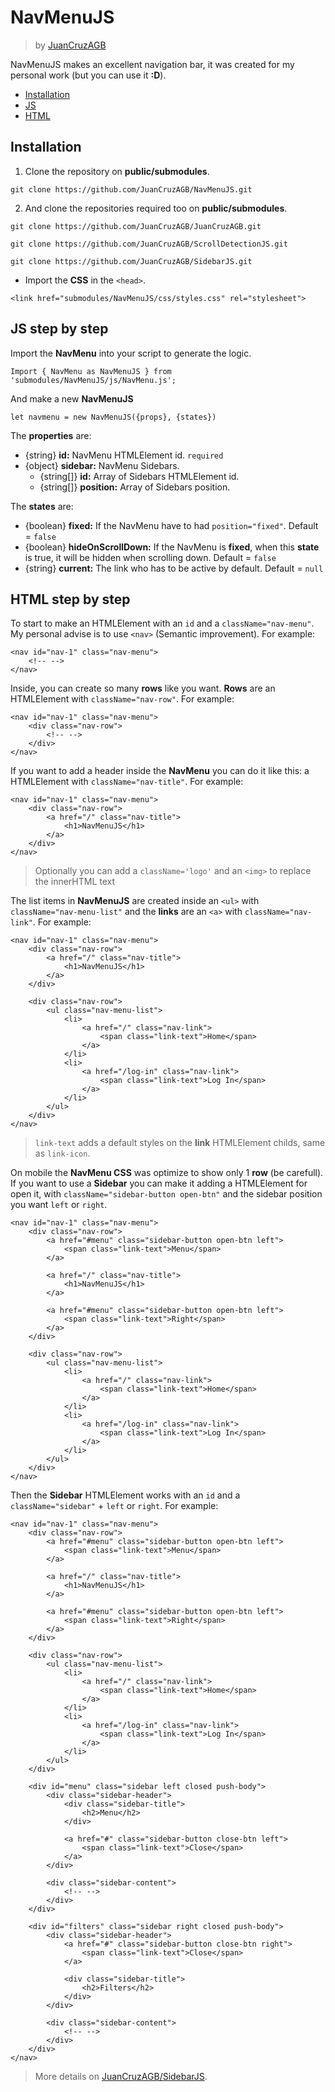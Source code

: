 # NavMenuJS
> by [JuanCruzAGB](https://github.com/JuanCruzAGB)

NavMenuJS makes an excellent navigation bar, it was created for my personal work (but you can use it **:D**).

 - [Installation](#installation)
 - [JS](#js-step-by-step)
 - [HTML](#html-step-by-step)
  

## Installation

 1. Clone the repository on **public/submodules**.
```
git clone https://github.com/JuanCruzAGB/NavMenuJS.git
```
 2. And clone the repositories required too on **public/submodules**.
```
git clone https://github.com/JuanCruzAGB/JuanCruzAGB.git

git clone https://github.com/JuanCruzAGB/ScrollDetectionJS.git

git clone https://github.com/JuanCruzAGB/SidebarJS.git
```
 - Import the **CSS** in the `<head>`.
```
<link href="submodules/NavMenuJS/css/styles.css" rel="stylesheet">
```
## JS step by step
Import the **NavMenu** into your script to generate the logic.
```
Import { NavMenu as NavMenuJS } from 'submodules/NavMenuJS/js/NavMenu.js';
```
And make a new **NavMenuJS**
```
let navmenu = new NavMenuJS({props}, {states})
```
The **properties** are:
 - {string} **id:** NavMenu HTMLElement id. `required`
 - {object} **sidebar:** NavMenu Sidebars.
	 - {string[]} **id:** Array of Sidebars HTMLElement id.
	 - {string[]} **position:** Array of Sidebars position.

The **states** are:
 - {boolean} **fixed:** If the NavMenu have to had `position="fixed"`. Default = `false`
 - {boolean} **hideOnScrollDown:** If the NavMenu is **fixed**, when this **state** is true, it will be hidden when scrolling down. Default = `false`
 - {string} **current:** The link who has to be active by default. Default = `null`

## HTML step by step
To start to make an HTMLElement with an `id` and a `className="nav-menu"`. My personal advise is to use `<nav>` (Semantic improvement).
For example:
```
<nav id="nav-1" class="nav-menu">
	<!-- -->
</nav>
```
Inside, you can create so many **rows** like you want. **Rows** are an HTMLElement with `className="nav-row"`.
For example:
```
<nav id="nav-1" class="nav-menu">
	<div class="nav-row">
		<!-- -->
	</div>
</nav>
```
If you want to add a header inside the **NavMenu** you can do it like this: a HTMLElement with `className="nav-title"`.
For example:
```
<nav id="nav-1" class="nav-menu">
	<div class="nav-row">
		<a href="/" class="nav-title">
			<h1>NavMenuJS</h1>
		</a>
	</div>
</nav>
```
> Optionally you can add a `className='logo'` and an `<img>` to replace the innerHTML text

The list items in **NavMenuJS** are created inside an `<ul>` with `className="nav-menu-list"` and the **links** are an `<a>` with `className="nav-link"`.
For example:
```
<nav id="nav-1" class="nav-menu">
	<div class="nav-row">
		<a href="/" class="nav-title">
			<h1>NavMenuJS</h1>
		</a>
	</div>

	<div class="nav-row">
		<ul class="nav-menu-list">
			<li>
				<a href="/" class="nav-link">
					<span class="link-text">Home</span>
				</a>
			</li>
			<li>
				<a href="/log-in" class="nav-link">
					<span class="link-text">Log In</span>
				</a>
			</li>
		</ul>
	</div>
</nav>
```
> `link-text` adds a default styles on the **link** HTMLElement childs, same as `link-icon`.

On mobile the **NavMenu CSS** was optimize to show only 1 **row** (be carefull).
If you want to use a **Sidebar** you can make it adding a HTMLElement for open it, with `className="sidebar-button open-btn"` and the sidebar position you want `left` or `right`.
```
<nav id="nav-1" class="nav-menu">
	<div class="nav-row">
		<a href="#menu" class="sidebar-button open-btn left">
			<span class="link-text">Menu</span>
		</a>

		<a href="/" class="nav-title">
			<h1>NavMenuJS</h1>
		</a>

		<a href="#menu" class="sidebar-button open-btn left">
			<span class="link-text">Right</span>
		</a>
	</div>

	<div class="nav-row">
		<ul class="nav-menu-list">
			<li>
				<a href="/" class="nav-link">
					<span class="link-text">Home</span>
				</a>
			</li>
			<li>
				<a href="/log-in" class="nav-link">
					<span class="link-text">Log In</span>
				</a>
			</li>
		</ul>
	</div>
</nav>
```
Then the **Sidebar** HTMLElement works with an `id` and a `className="sidebar"` + `left` or `right`.
For example:
```
<nav id="nav-1" class="nav-menu">
	<div class="nav-row">
		<a href="#menu" class="sidebar-button open-btn left">
			<span class="link-text">Menu</span>
		</a>

		<a href="/" class="nav-title">
			<h1>NavMenuJS</h1>
		</a>

		<a href="#menu" class="sidebar-button open-btn left">
			<span class="link-text">Right</span>
		</a>
	</div>

	<div class="nav-row">
		<ul class="nav-menu-list">
			<li>
				<a href="/" class="nav-link">
					<span class="link-text">Home</span>
				</a>
			</li>
			<li>
				<a href="/log-in" class="nav-link">
					<span class="link-text">Log In</span>
				</a>
			</li>
		</ul>
	</div>

	<div id="menu" class="sidebar left closed push-body">
		<div class="sidebar-header">
			<div class="sidebar-title">
				<h2>Menu</h2>
			</div>
			
			<a href="#" class="sidebar-button close-btn left">
				<span class="link-text">Close</span>
			</a>
		</div>

		<div class="sidebar-content">
			<!-- -->
		</div>
	</div>

	<div id="filters" class="sidebar right closed push-body">
		<div class="sidebar-header">
			<a href="#" class="sidebar-button close-btn right">
				<span class="link-text">Close</span>
			</a>
			
			<div class="sidebar-title">
				<h2>Filters</h2>
			</div>
		</div>

		<div class="sidebar-content">
			<!-- -->
		</div>
	</div>
</nav>
```
> More details on [JuanCruzAGB/SidebarJS](https://github.com/JuanCruzAGB/SidebarJS.git).